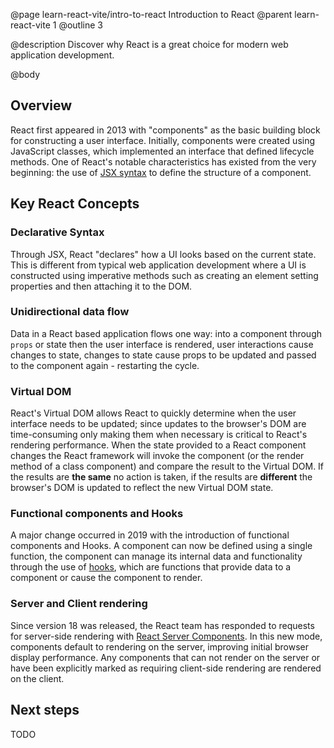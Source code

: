 @page learn-react-vite/intro-to-react Introduction to React
@parent learn-react-vite 1
@outline 3

@description Discover why React is a great choice for modern web application development.

@body

## Overview

React first appeared in 2013 with "components" as the basic building block for
constructing a user interface. Initially, components were created using
JavaScript classes, which implemented an interface that defined lifecycle
methods. One of React's notable characteristics has existed from the very
beginning: the use of [JSX syntax](intro-to-jsx.html) to define the structure of
a component.

## Key React Concepts

### Declarative Syntax

Through JSX, React "declares" how a UI looks based on the current state. This is
different from typical web application development where a UI is constructed
using imperative methods such as creating an element setting properties and then
attaching it to the DOM.

### Unidirectional data flow

Data in a React based application flows one way: into a component through
`props` or state then the user interface is rendered, user interactions cause
changes to state, changes to state cause props to be updated and passed to the
component again - restarting the cycle.

### Virtual DOM

React's Virtual DOM allows React to quickly determine when the user interface
needs to be updated; since updates to the browser's DOM are time-consuming only
making them when necessary is critical to React's rendering performance. When
the state provided to a React component changes the React framework will invoke
the component (or the render method of a class component) and compare the result
to the Virtual DOM. If the results are **the same** no action is taken, if the
results are **different** the browser's DOM is updated to reflect the new
Virtual DOM state.

### Functional components and Hooks

A major change occurred in 2019 with the introduction of functional components
and Hooks. A component can now be defined using a single function, the component
can manage its internal data and functionality through the use of
[hooks](stateful-hooks.html), which are functions that provide data to a
component or cause the component to render.

### Server and Client rendering

Since version 18 was released, the React team has responded to requests for
server-side rendering with [React Server
Components](https://react.dev/blog/2023/03/22/react-labs-what-we-have-been-working-on-march-2023#react-server-components).
In this new mode, components default to rendering on the server, improving
initial browser display performance. Any components that can not render on the
server or have been explicitly marked as requiring client-side rendering are
rendered on the client.

## Next steps

TODO
